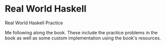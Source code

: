 # Real World Haskell
Real World Haskell Practice

Me following along the book. These include the practice problems in the book as well as some custom implementation using the book's resources.
